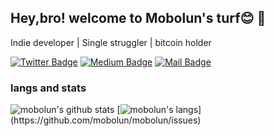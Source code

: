 ## Hey,bro! welcome to Mobolun's turf😊 👏
Indie developer | Single struggler | bitcoin holder

[![Twitter Badge](https://img.shields.io/badge/-@mobolun-1ca0f1?style=flat&labelColor=1ca0f1&logo=twitter&logoColor=white&link=https://twitter.com/mobolun)](https://twitter.com/mobolun)
[![Medium Badge](https://img.shields.io/badge/-@mobolun-000000?style=flat&labelColor=000000&logo=Medium&link=https://medium.com/@mobolun)](https://medium.com/@mobolun)
[![Mail Badge](https://img.shields.io/badge/-mobolun@icloud.com-8B89CC?style=flat&logo=Icloud&logoColor=white&link=mailto:mobolun@icloud.com)](mailto:mobolun@icloud.com)

### langs and stats
![mobolun's github stats](https://github-readme-stats.vercel.app/api?username=mobolun&theme=gruvbox&show_icons=true)
[![mobolun's langs](https://github-readme-stats.vercel.app/api/top-langs/?username=WEGFan&theme=gruvbox&layout=compact&hide=glsl,)](https://github.com/mobolun/mobolun/issues)













